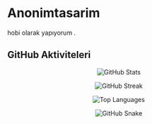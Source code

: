 # Anonimtasarim

hobi olarak yapıyorum .



## GitHub Aktiviteleri

<p align="center">
  <img src="https://github-readme-stats.vercel.app/api?username=Anonimtasarim&show_icons=true&theme=default&hide_title=true" alt="GitHub Stats" />
</p>

<p align="center">
  <img src="https://github-readme-streak-stats.herokuapp.com?user=Anonimtasarim&theme=default" alt="GitHub Streak" />
</p>

<p align="center">
  <img src="https://github-readme-stats.vercel.app/api/top-langs/?username=Anonimtasarim&layout=compact&theme=default" alt="Top Languages" />
</p>





<p align="center">
  <img src="https://github.com/Anonimtasarim/Anonimtasarim/blob/output/github-contribution-grid-snake.svg" alt="GitHub Snake" />
</p>



<!---
Anonimtasarim/Anonimtasarim is a ✨ special ✨ repository because its `README.md` (this file) appears on your GitHub profile.
You can click the Preview link to take a look at your changes.
--->
